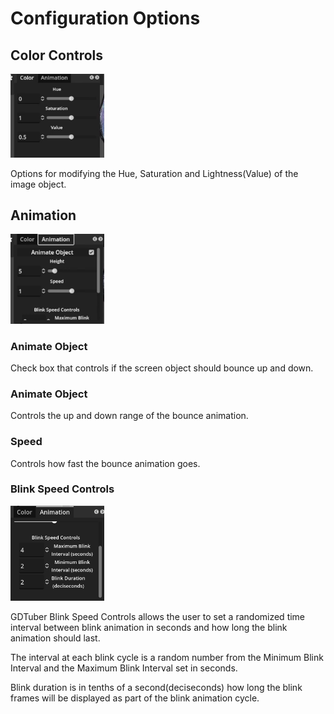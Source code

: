 # Configuration Options

## Color Controls 
<img src="./doc_pictures/colorControls.png" alt="image" width="150" height="auto">

Options for modifying the Hue, Saturation and Lightness(Value) of the image object. 

## Animation

<img src="./doc_pictures/animationControls.png" alt="image" width="150" height="auto"> 

### Animate Object 

Check box that controls if the screen object should bounce up and down. 

### Animate Object 

Controls the up and down range of the bounce animation. 

### Speed 

Controls how fast the bounce animation goes. 

### Blink Speed Controls

<img src="./doc_pictures/BlinkSpeed.png" alt="image" width="150" height="auto"> 

GDTuber Blink Speed Controls allows the user to set a randomized time interval between blink animation in seconds and how long the blink animation should last. 

The interval at each blink cycle is a random number from the Minimum Blink Interval and the Maximum Blink Interval set in seconds.  

Blink duration is in tenths of a second(deciseconds) how long the blink frames will be displayed as part of the blink animation cycle. 



